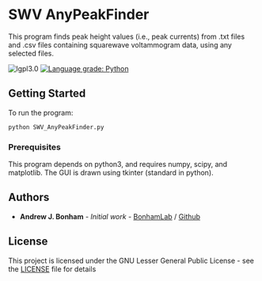# SWV AnyPeakFinder

This program finds peak height values (i.e., peak currents) from .txt files and .csv files containing squarewave voltammogram data, using any selected files.

![lgpl3.0](https://img.shields.io/github/license/Paradoxdruid/SWVAnyPeakFinder.svg "LGPL 3.0 Licensed") [![Language grade: Python](https://img.shields.io/lgtm/grade/python/g/Paradoxdruid/SWVAnyPeakFinder.svg?logo=lgtm&logoWidth=18)](https://lgtm.com/projects/g/Paradoxdruid/SWVAnyPeakFinder/context:python)

## Getting Started

To run the program:

```
python SWV_AnyPeakFinder.py
```

### Prerequisites

This program depends on python3, and requires numpy, scipy, and matplotlib.  The GUI is drawn using tkinter (standard in python).


## Authors

* **Andrew J. Bonham** - *Initial work* - [BonhamLab](http://www.bonhamlab.com/) / [Github](https://github.com/Paradoxdruid)

## License

This project is licensed under the GNU Lesser General Public License - see the [LICENSE](LICENSE) file for details

